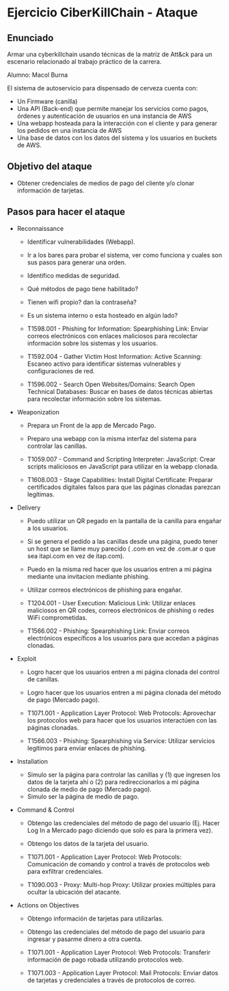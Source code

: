 # Ejercicio CiberKillChain - Ataque

## Enunciado

Armar una cyberkillchain usando técnicas de la matriz de Att&ck para un escenario relacionado al trabajo práctico de la carrera.

Alumno: Macol Burna

El sistema de autoservicio para dispensado de cerveza cuenta con:
 * Un Firmware (canilla)
 * Una API (Back-end) que permite manejar los servicios como pagos, órdenes y autenticación de usuarios en una instancia de AWS
 * Una webapp hosteada para la interacción con el cliente y para generar los pedidos en una instancia de AWS
 * Una base de datos con los datos del sistema y los usuarios en buckets de AWS.

## Objetivo del ataque

 * Obtener credenciales de medios de pago del cliente y/o clonar información de tarjetas.
       
## Pasos para hacer el ataque

* Reconnaissance
  - Identificar vulnerabilidades (Webapp).
  - Ir a los bares para probar el sistema, ver como funciona y cuales son sus pasos para generar una orden.
  - Identifico medidas de seguridad.
  - Qué métodos de pago tiene habilitado?
  - Tienen wifi propio? dan la contraseña?
  - Es un sistema interno o esta hosteado en algún lado?
 
  - T1598.001 - Phishing for Information: Spearphishing Link: Enviar correos electrónicos con enlaces maliciosos para recolectar información sobre los sistemas y los usuarios.
  - T1592.004 - Gather Victim Host Information: Active Scanning: Escaneo activo para identificar sistemas vulnerables y configuraciones de red.
  - T1596.002 - Search Open Websites/Domains: Search Open Technical Databases: Buscar en bases de datos técnicas abiertas para recolectar información sobre los sistemas.

* Weaponization
  - Prepara un Front de la app de Mercado Pago.
  - Preparo una webapp con la misma interfaz del sistema para controlar las canillas.
 
  - T1059.007 - Command and Scripting Interpreter: JavaScript: Crear scripts maliciosos en JavaScript para utilizar en la webapp clonada.
  - T1608.003 - Stage Capabilities: Install Digital Certificate: Preparar certificados digitales falsos para que las páginas clonadas parezcan legítimas.

* Delivery
  - Puedo utilizar un QR pegado en la pantalla de la canilla para engañar a los usuarios.
  - Si se genera el pedido a las canillas desde una página, puedo tener un host que se llame muy parecido ( .com en vez de .com.ar o que sea itapi.com en vez de itap.com).
  - Puedo en la misma red hacer que los usuarios entren a mi página mediante una invitacion mediante phishing.
  - Utilizar correos electrónicos de phishing para engañar.
 
  - T1204.001 - User Execution: Malicious Link: Utilizar enlaces maliciosos en QR codes, correos electrónicos de phishing o redes WiFi comprometidas.
  - T1566.002 - Phishing: Spearphishing Link: Enviar correos electrónicos específicos a los usuarios para que accedan a páginas clonadas.

* Exploit
  - Logro hacer que los usuarios entren a mi página clonada del control de canillas.
  - Logro hacer que los usuarios entren a mi página clonada del método de pago (Mercado pago).
 
  - T1071.001 - Application Layer Protocol: Web Protocols: Aprovechar los protocolos web para hacer que los usuarios interactúen con las páginas clonadas.
  - T1566.003 - Phishing: Spearphishing via Service: Utilizar servicios legítimos para enviar enlaces de phishing.

* Installation
  - Simulo ser la página para controlar las canillas y (1) que ingresen los datos de la tarjeta ahí o (2) para redireccionarlos a mi página clonada de medio de pago (Mercado pago).
  - Simulo ser la página de medio de pago.

* Command & Control
  - Obtengo las credenciales del método de pago del usuario (Ej. Hacer Log In a Mercado pago diciendo que solo es para la primera vez).
  - Obtengo los datos de la tarjeta del usuario.
 
  - T1071.001 - Application Layer Protocol: Web Protocols: Comunicación de comando y control a través de protocolos web para exfiltrar credenciales.
  - T1090.003 - Proxy: Multi-hop Proxy: Utilizar proxies múltiples para ocultar la ubicación del atacante.
  
* Actions on Objectives
  - Obtengo información de tarjetas para utilizarlas.
  - Obtengo las credenciales del método de pago del usuario para ingresar y pasarme dinero a otra cuenta.
 
  - T1071.001 - Application Layer Protocol: Web Protocols: Transferir información de pago robada utilizando protocolos web.
  - T1071.003 - Application Layer Protocol: Mail Protocols: Enviar datos de tarjetas y credenciales a través de protocolos de correo.

